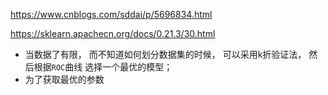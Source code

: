 https://www.cnblogs.com/sddai/p/5696834.html

https://sklearn.apachecn.org/docs/0.21.3/30.html

* 当数据了有限， 而不知道如何划分数据集的时候， 可以采用k折验证法， 然后根据`ROC`曲线
选择一个最优的模型；
* 为了获取最优的参数